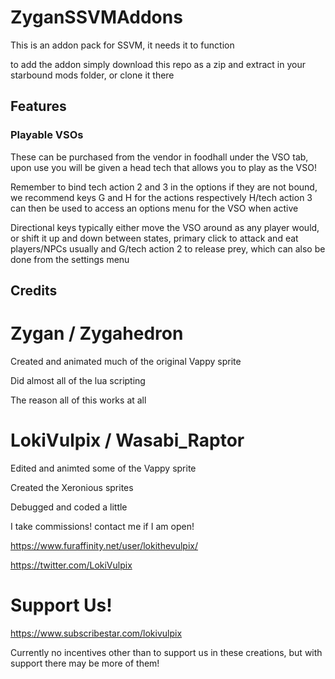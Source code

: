 # ZyganSSVMAddons

This is an addon pack for SSVM, it needs it to function

to add the addon simply download this repo as a zip and extract in your starbound mods folder, or clone it there

## Features

### Playable VSOs

These can be purchased from the vendor in foodhall under the VSO tab, upon use you will be given a head tech that allows you to play as the VSO!

Remember to bind tech action 2 and 3 in the options if they are not bound, we recommend keys G and H for the actions respectively
H/tech action 3 can then be used to access an options menu for the VSO when active

Directional keys typically either move the VSO around as any player would, or shift it up and down between states, primary click to attack and eat players/NPCs usually
and G/tech action 2 to release prey, which can also be done from the settings menu

## Credits

# Zygan / Zygahedron 
Created and animated much of the original Vappy sprite

Did almost all of the lua scripting

The reason all of this works at all

# LokiVulpix / Wasabi_Raptor
Edited and animted some of the Vappy sprite

Created the Xeronious sprites

Debugged and coded a little


I take commissions! contact me if I am open!

https://www.furaffinity.net/user/lokithevulpix/

https://twitter.com/LokiVulpix

# Support Us!

https://www.subscribestar.com/lokivulpix

Currently no incentives other than to support us in these creations, but with support there may be more of them!


